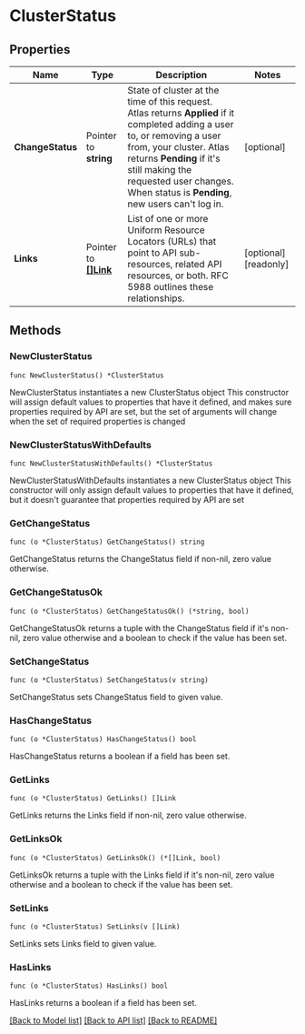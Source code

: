 # ClusterStatus

## Properties

Name | Type | Description | Notes
------------ | ------------- | ------------- | -------------
**ChangeStatus** | Pointer to **string** | State of cluster at the time of this request. Atlas returns **Applied** if it completed adding a user to, or removing a user from, your cluster. Atlas returns **Pending** if it&#39;s still making the requested user changes. When status is **Pending**, new users can&#39;t log in. | [optional] 
**Links** | Pointer to [**[]Link**](Link.md) | List of one or more Uniform Resource Locators (URLs) that point to API sub-resources, related API resources, or both. RFC 5988 outlines these relationships. | [optional] [readonly] 

## Methods

### NewClusterStatus

`func NewClusterStatus() *ClusterStatus`

NewClusterStatus instantiates a new ClusterStatus object
This constructor will assign default values to properties that have it defined,
and makes sure properties required by API are set, but the set of arguments
will change when the set of required properties is changed

### NewClusterStatusWithDefaults

`func NewClusterStatusWithDefaults() *ClusterStatus`

NewClusterStatusWithDefaults instantiates a new ClusterStatus object
This constructor will only assign default values to properties that have it defined,
but it doesn't guarantee that properties required by API are set

### GetChangeStatus

`func (o *ClusterStatus) GetChangeStatus() string`

GetChangeStatus returns the ChangeStatus field if non-nil, zero value otherwise.

### GetChangeStatusOk

`func (o *ClusterStatus) GetChangeStatusOk() (*string, bool)`

GetChangeStatusOk returns a tuple with the ChangeStatus field if it's non-nil, zero value otherwise
and a boolean to check if the value has been set.

### SetChangeStatus

`func (o *ClusterStatus) SetChangeStatus(v string)`

SetChangeStatus sets ChangeStatus field to given value.

### HasChangeStatus

`func (o *ClusterStatus) HasChangeStatus() bool`

HasChangeStatus returns a boolean if a field has been set.
### GetLinks

`func (o *ClusterStatus) GetLinks() []Link`

GetLinks returns the Links field if non-nil, zero value otherwise.

### GetLinksOk

`func (o *ClusterStatus) GetLinksOk() (*[]Link, bool)`

GetLinksOk returns a tuple with the Links field if it's non-nil, zero value otherwise
and a boolean to check if the value has been set.

### SetLinks

`func (o *ClusterStatus) SetLinks(v []Link)`

SetLinks sets Links field to given value.

### HasLinks

`func (o *ClusterStatus) HasLinks() bool`

HasLinks returns a boolean if a field has been set.

[[Back to Model list]](../README.md#documentation-for-models) [[Back to API list]](../README.md#documentation-for-api-endpoints) [[Back to README]](../README.md)


